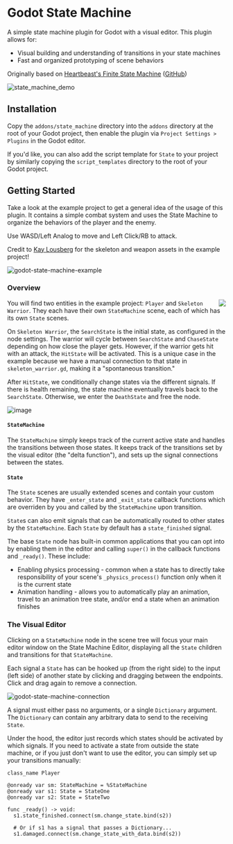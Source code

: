 # Godot State Machine
A simple state machine plugin for Godot with a visual editor. This plugin allows for:
- Visual building and understanding of transitions in your state machines
- Fast and organized prototyping of scene behaviors

Originally based on [Heartbeast's Finite State Machine](https://www.youtube.com/watch?v=qwOM3v8T33Q) ([GitHub](https://github.com/uheartbeast/FSM-Tutorial))

![state_machine_demo](https://github.com/greenerino/godot-state-machine/assets/30224113/4457920f-d5d8-4181-b865-aeb553188b29)

## Installation
Copy the `addons/state_machine` directory into the `addons` directory at the root of your Godot project, then enable the plugin via `Project Settings > Plugins` in the Godot editor.

If you'd like, you can also add the script template for `State` to your project by similarly copying the `script_templates` directory to the root of your Godot project.

## Getting Started
Take a look at the example project to get a general idea of the usage of this plugin. It contains a simple combat system and uses the State Machine to organize the behaviors of the player and the enemy.

Use WASD/Left Analog to move and Left Click/RB to attack.

Credit to [Kay Lousberg](https://kaylousberg.itch.io/kaykit-skeletons) for the skeleton and weapon assets in the example project!

![godot-state-machine-example](https://github.com/greenerino/godot-state-machine/assets/30224113/fbe94e80-2163-4f4d-b979-2c1c4c3fe645)

### Overview

<img align="right" src="https://github.com/greenerino/godot-state-machine/assets/30224113/58f98f2b-2dd8-4883-a02d-5b3059efdc44">

You will find two entities in the example project: `Player` and `Skeleton Warrior`. They each have their own `StateMachine` scene, each of which has its own `State` scenes.

On `Skeleton Warrior`, the `SearchState` is the initial state, as configured in the node settings. The warrior will cycle between `SearchState` and `ChaseState` depending on how close the player gets. However, if the warrior gets hit with an attack, the `HitState` will be activated. This is a unique case in the example because we have a manual connection to that state in `skeleton_warrior.gd`, making it a "spontaneous transition."

After `HitState`, we conditionally change states via the different signals. If there is health remaining, the state machine eventually travels back to the `SearchState`. Otherwise, we enter the `DeathState` and free the node.

![image](https://github.com/greenerino/godot-state-machine/assets/30224113/2f9c3bdd-e432-40ab-9eb1-e71ad1e7687e)

#### `StateMachine`
The `StateMachine` simply keeps track of the current active state and handles the transitions between those states. It keeps track of the transitions set by the visual editor (the "delta function"), and sets up the signal connections between the states.

#### `State`
The `State` scenes are usually extended scenes and contain your custom behavior. They have `_enter_state` and `_exit_state` callback functions which are overriden by you and called by the `StateMachine` upon transition. 

`State`s can also emit signals that can be automatically routed to other states by the `StateMachine`. Each `State` by default has a `state_finished` signal.

The base `State` node has built-in common applications that you can opt into by enabling them in the editor and calling `super()` in the callback functions and `_ready()`. These include:
- Enabling physics processing - common when a state has to directly take responsibility of your scene's `_physics_process()` function only when it is the current state
- Animation handling - allows you to automatically play an animation, travel to an animation tree state, and/or end a state when an animation finishes

### The Visual Editor
Clicking on a `StateMachine` node in the scene tree will focus your main editor window on the State Machine Editor, displaying all the `State` children and transitions for that `StateMachine`.

Each signal a `State` has can be hooked up (from the right side) to the input (left side) of another state by clicking and dragging between the endpoints. Click and drag again to remove a connection.

![godot-state-machine-connection](https://github.com/greenerino/godot-state-machine/assets/30224113/73662326-17c0-46ca-9294-b19d567b361b)

A signal must either pass no arguments, or a single `Dictionary` argument. The `Dictionary` can contain any arbitrary data to send to the receiving `State`. 

Under the hood, the editor just records which states should be activated by which signals. If you need to activate a state from outside the state machine, or if you just don't want to use the editor, you can simply set up your transitions manually:
```GDScript
class_name Player

@onready var sm: StateMachine = %StateMachine
@onready var s1: State = StateOne
@onready var s2: State = StateTwo

func _ready() -> void:
  s1.state_finished.connect(sm.change_state.bind(s2))

  # Or if s1 has a signal that passes a Dictionary...
  s1.damaged.connect(sm.change_state_with_data.bind(s2))
```
